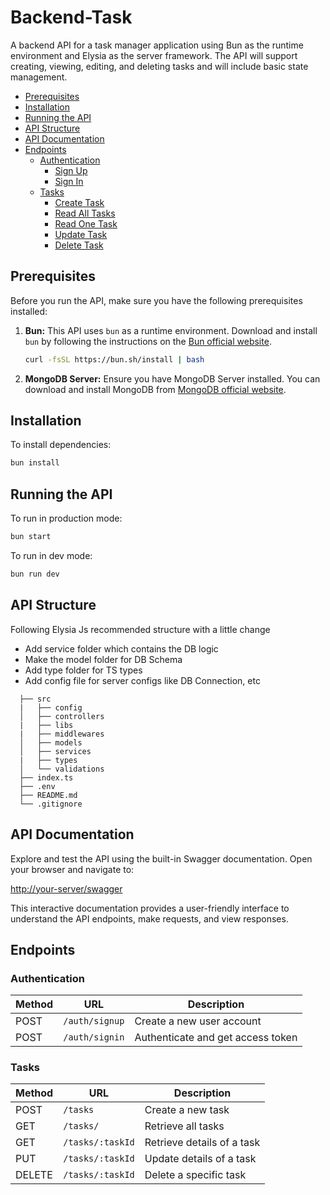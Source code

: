 # Backend-Task
A backend API for a task manager application using Bun as the runtime environment and Elysia as the server framework. The API
will support creating, viewing, editing, and deleting tasks and will include basic state management.

- [Prerequisites](#prerequisites)
- [Installation](#installation)
- [Running the API](#running-the-api)
- [API Structure](#api-structure)
- [API Documentation](#api-documentation)
- [Endpoints](#endpoints)
  - [Authentication](#authentication)
    - [Sign Up](#sign-up)
    - [Sign In](#sign-in)
  - [Tasks](#tasks)
    - [Create Task](#create-task)
    - [Read All Tasks](#read-task)
    - [Read One Task](#read-task)
    - [Update Task](#update-task)
    - [Delete Task](#delete-task)

## Prerequisites

Before you run the API, make sure you have the following prerequisites installed:

1. **Bun:** This API uses `bun` as a runtime environment. Download and install `bun` by following the instructions on the [Bun official website](https://bun.sh/docs/installation).

   ```bash
   curl -fsSL https://bun.sh/install | bash

2. **MongoDB Server:** Ensure you have MongoDB Server installed. You can download and install MongoDB from [MongoDB official website](https://www.mongodb.com/try/download/community).

## Installation

To install dependencies:

```bash
bun install
```
## Running the API

To run in production mode:

```bash
bun start
```

To run in dev mode:

```bash
bun run dev
```

## API Structure
Following Elysia Js recommended structure with a little change 
- Add service folder which contains the DB logic
- Make the model folder for DB Schema
- Add type folder for TS types
- Add config file for server configs like DB Connection, etc

```
  ├── src
  |   ├── config
  │   ├── controllers
  |   ├── libs
  |   ├── middlewares
  │   ├── models
  │   ├── services
  |   ├── types
  │   └── validations
  ├── index.ts
  ├── .env
  ├── README.md
  └── .gitignore 
```

## API Documentation
Explore and test the API using the built-in Swagger documentation. Open your browser and navigate to:

[http://your-server/swagger](http://localhos:3000/swagger)

This interactive documentation provides a user-friendly interface to understand the API endpoints, make requests, and view responses.

## Endpoints

### Authentication

| Method | URL                    | Description                 |
|--------|------------------------|-----------------------------|
| POST   | `/auth/signup`     | Create a new user account   |
| POST   | `/auth/signin`     | Authenticate and get access token |

### Tasks

| Method | URL                 | Description                  |
|--------|---------------------|------------------------------|
| POST   | `/tasks`        | Create a new task            |
| GET    | `/tasks/` | Retrieve all tasks   |
| GET    | `/tasks/:taskId` | Retrieve details of a task   |
| PUT    | `/tasks/:taskId` | Update details of a task     |
| DELETE | `/tasks/:taskId` | Delete a specific task       |
